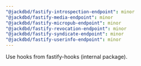 ```yaml
---
"@jackdbd/fastify-introspection-endpoint": minor
"@jackdbd/fastify-media-endpoint": minor
"@jackdbd/fastify-micropub-endpoint": minor
"@jackdbd/fastify-revocation-endpoint": minor
"@jackdbd/fastify-syndicate-endpoint": minor
"@jackdbd/fastify-userinfo-endpoint": minor
---
```


Use hooks from fastify-hooks (internal package).
